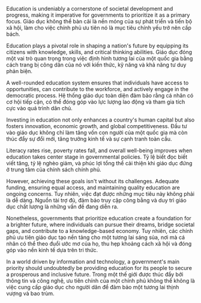 Education is undeniably a cornerstone of societal development and progress, making it imperative for governments to prioritize it as a primary focus.
Giáo dục không thể bàn cãi là nền móng của sự phát triển và tiến bộ xã hội, làm cho việc chính phủ ưu tiên nó là mục tiêu chính yếu trở nên cấp bách.

Education plays a pivotal role in shaping a nation's future by equipping its citizens with knowledge, skills, and critical thinking abilities.
Giáo dục đóng một vai trò quan trọng trong việc định hình tương lai của một quốc gia bằng cách trang bị công dân của nó với kiến thức, kỹ năng và khả năng tư duy phản biện.

A well-rounded education system ensures that individuals have access to opportunities, can contribute to the workforce, and actively engage in the democratic process.
Hệ thống giáo dục toàn diện đảm bảo rằng cá nhân có cơ hội tiếp cận, có thể đóng góp vào lực lượng lao động và tham gia tích cực vào quá trình dân chủ.

Investing in education not only enhances a country's human capital but also fosters innovation, economic growth, and global competitiveness.
Đầu tư vào giáo dục không chỉ làm tăng vốn con người của một quốc gia mà còn thúc đẩy sự đổi mới, tăng trưởng kinh tế và sự cạnh tranh toàn cầu.

Literacy rates rise, poverty rates fall, and overall well-being improves when education takes center stage in governmental policies.
Tỷ lệ biết đọc biết viết tăng, tỷ lệ nghèo giảm, và phúc lợi tổng thể cải thiện khi giáo dục đứng ở trung tâm của chính sách chính phủ.

However, achieving these goals isn't without its challenges. Adequate funding, ensuring equal access, and maintaining quality education are ongoing concerns.
Tuy nhiên, việc đạt được những mục tiêu này không phải là dễ dàng. Nguồn tài trợ đủ, đảm bảo truy cập công bằng và duy trì giáo dục chất lượng là những vấn đề đang diễn ra.

Nonetheless, governments that prioritize education create a foundation for a brighter future, where individuals can pursue their dreams, bridge societal gaps, and contribute to a knowledge-based economy.
Tuy nhiên, các chính phủ ưu tiên giáo dục tạo nền tảng cho một tương lai sáng sủa, nơi mà cá nhân có thể theo đuổi ước mơ của họ, thu hẹp khoảng cách xã hội và đóng góp vào nền kinh tế dựa trên tri thức.

In a world driven by information and technology, a government's main priority should undoubtedly be providing education for its people to secure a prosperous and inclusive future.
Trong một thế giới được thúc đẩy bởi thông tin và công nghệ, ưu tiên chính của một chính phủ không thể không là việc cung cấp giáo dục cho người dân để đảm bảo một tương lai thịnh vượng và bao trùm.